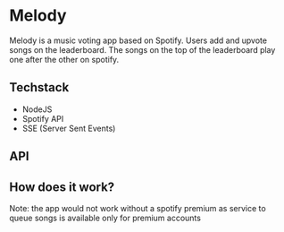 # Melody
Melody is a music voting app based on Spotify. Users add and upvote songs on the leaderboard. The songs on the top of the leaderboard play one after the other on spotify.

## Techstack
- NodeJS
- Spotify API
- SSE (Server Sent Events)

## API

## How does it work?

Note: the app would not work without a spotify premium as service to queue songs is available only for premium accounts
